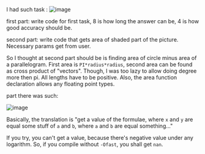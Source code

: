 I had such task : 
![image](https://user-images.githubusercontent.com/58738099/235254795-e7fa9511-5edf-43dc-a237-d6b7e4d73d2b.png)

first part: write code for first task, 8 is how long the answer can be, 4 is how good accuracy should be.

second part: write code that gets area of shaded part of the picture. Necessary params get from user.

So I thought at second part should be is finding area of circle minus area of a parallelogram. First area is `PI*radius*radius`, second area can be found as cross product of "vectors". Though, I was too lazy to allow doing degree more then pi. All lengths have to be positive. Also, the area function declaration allows any floating point types.

part there was such:

![image](https://user-images.githubusercontent.com/58738099/235260452-b0f504af-8716-4c0d-8c26-b37b3bb5d7f5.png)

Basically, the translation is "get a value of the formulae, where `x` and `y` are equal some stuff of `a` and `b`, where `a` and `b` are equal something..."

If you try, you can't get a value, because there's negative value under any logarithm. So, if you compile without `-Ofast`, you shall get `nan`.
